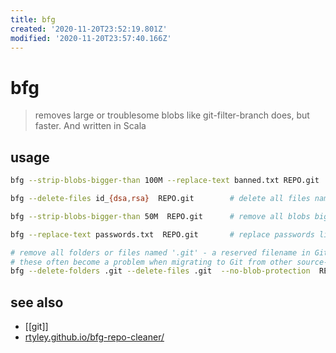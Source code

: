 ```yaml
---
title: bfg
created: '2020-11-20T23:52:19.801Z'
modified: '2020-11-20T23:57:40.166Z'
---
```


# bfg

> removes large or troublesome blobs like git-filter-branch does, but faster. And written in Scala


## usage
```sh
bfg --strip-blobs-bigger-than 100M --replace-text banned.txt REPO.git

bfg --delete-files id_{dsa,rsa}  REPO.git        # delete all files named 'id_rsa' or 'id_dsa'

bfg --strip-blobs-bigger-than 50M  REPO.git      # remove all blobs bigger than 50 megabytes

bfg --replace-text passwords.txt  REPO.git       # replace passwords listed in file (prefix lines 'regex:' or 'glob:' if required) with ***REMOVED*** wherever they occur in repository

# remove all folders or files named '.git' - a reserved filename in Git. 
# these often become a problem when migrating to Git from other source-control systems like Mercurial
bfg --delete-folders .git --delete-files .git  --no-blob-protection  REPO.git  
```

## see also
- [[git]]
- [rtyley.github.io/bfg-repo-cleaner/](https://rtyley.github.io/bfg-repo-cleaner/)
